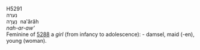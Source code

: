 <body>
  <p>H5291<br>  נערה  <br> נַעֲרָה  ‎  na‛ărâh  <br><i>nah-ar-aw‘ </i><br>Feminine of <a href="h5288.htm">5288</a>  a <i>girl</i> (from infancy to adolescence): - damsel, maid (-en), young (woman).<br></p>
 </body>